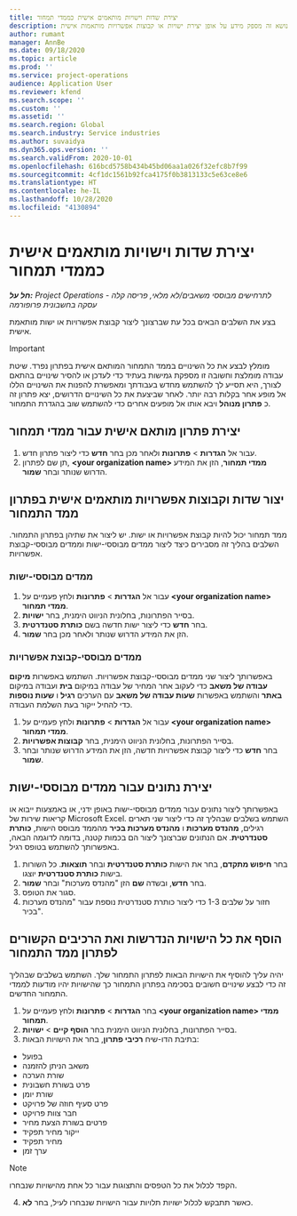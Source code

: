 ```yaml
---
title: יצירת שדות וישויות מותאמים אישית כממדי תמחור
description: נושא זה מספק מידע על אופן יצירת ישויות או קבוצות אפשרויות מותאמות אישית.
author: rumant
manager: AnnBe
ms.date: 09/18/2020
ms.topic: article
ms.prod: ''
ms.service: project-operations
audience: Application User
ms.reviewer: kfend
ms.search.scope: ''
ms.custom: ''
ms.assetid: ''
ms.search.region: Global
ms.search.industry: Service industries
ms.author: suvaidya
ms.dyn365.ops.version: ''
ms.search.validFrom: 2020-10-01
ms.openlocfilehash: 616bcd5758b434b45bd06aa1a026f32efc8b7f99
ms.sourcegitcommit: 4cf1dc1561b92fca4175f0b3813133c5e63ce8e6
ms.translationtype: HT
ms.contentlocale: he-IL
ms.lasthandoff: 10/28/2020
ms.locfileid: "4130894"
---
```

# <a name="create-custom-fields-and-entities-as-pricing-dimensions"></a>יצירת שדות וישויות מותאמים אישית כממדי תמחור

_**חל על:** Project Operations לתרחישים מבוססי משאבים/לא מלאי, פריסה קלה - עסקה בחשבונית פרופורמה_

בצע את השלבים הבאים בכל עת שברצונך ליצור קבוצת אפשרויות או ישות מותאמת אישית.

> [!IMPORTANT]
> מומלץ לבצע את כל השינויים בממד התמחור המותאם אישית בפתרון נפרד. שיטת עבודה מומלצת וחשובה זו מספקת גמישות בעתיד כדי לעדכן או להסיר שינויים בהתאם לצורך, היא תסייע לך להשתמש מחדש בעבודתך ומאפשרת להפנות את השינויים הללו אל מופע אחר בקלות רבה יותר. לאחר שביצעת את כל השינויים הדרושים, יצא פתרון זה כ **פתרון מנוהל** ויבא אותו אל מופעים אחרים כדי להשתמש שוב בהגדרת התמחור.


## <a name="create-a-custom-solution-for-pricing-dimensions"></a>יצירת פתרון מותאם אישית עבור ממדי תמחור
1. עבור אל **הגדרות** > **פתרונות** ולאחר מכן בחר **חדש** כדי ליצור פתרון חדש. 
2. תן שם לפתרון, **\<your organization name> ממדי תמחור**, הזן את המידע הדרוש שנותר ובחר **שמור**.
  
## <a name="create-custom-fields-and-option-sets-in-the-pricing-dimension-solution"></a>יצור שדות וקבוצות אפשרויות מותאמים אישית בפתרון ממד התמחור

ממד תמחור יכול להיות קבוצת אפשרויות או ישות. יש ליצור את שתיהן בפתרון התמחור. השלבים בהליך זה מסבירים כיצד ליצור ממדים מבוססי-ישות וממדים מבוססי-קבוצת אפשרויות.

### <a name="entity-based-dimensions"></a>ממדים מבוססי-ישות

1. עבור אל **הגדרות** > **פתרונות** ולחץ פעמיים על **\<your organization name> ממדי תמחור**.
2. בסייר הפתרונות, בחלונית הניווט הימנית, בחר **ישויות**.
3. בחר **חדש** כדי ליצור ישות חדשה בשם **כותרת סטנדרטית**. 
4. הזן את המידע הדרוש שנותר ולאחר מכן בחר **שמור**.


### <a name="option-set-based-dimensions"></a>ממדים מבוססי-קבוצת אפשרויות 
באפשרותך ליצור שני ממדים מבוססי-קבוצת אפשרויות. השתמש באפשרות **מיקום עבודה של משאב** כדי לעקוב אחר המחיר של עבודה במיקום **בית** ועבודה במיקום **באתר** והשתמש באפשרות **שעות עבודה של משאב** עם הערכים **רגיל** ו **שעות נוספות** כדי להחיל ייקור בעת השלמת העבודה.


1. עבור אל **הגדרות** > **פתרונות** ולחץ פעמיים על **\<your organization name> ממדי תמחור**. 
2. בסייר הפתרונות, בחלונית הניווט הימנית, בחר **קבוצות אפשרויות**. 
3. בחר **חדש** כדי ליצור קבוצת אפשרויות חדשה, הזן את המידע הדרוש שנותר ובחר **שמור**.

## <a name="create-data-for-entity-based-dimensions"></a>יצירת נתונים עבור ממדים מבוססי-ישות

באפשרותך ליצור נתונים עבור ממדים מבוססי-ישות באופן ידני, או באמצעות ייבוא או קריאות שירות של Microsoft Excel. השתמש בשלבים שבהליך זה כדי ליצור שני תארים רגילים, **מהנדס מערכות** ו **מהנדס מערכות בכיר** מהממד מבוסס הישות, **כותרת סטנדרטית**. אם הנתונים שברצונך ליצור הם בכמות קטנה, בדומה לדוגמה הבאה, באפשרותך להשתמש בטופס רגיל.

1. בחר **חיפוש מתקדם**, בחר את הישות **כותרת סטנדרטית** ובחר **תוצאות**. כל השורות בישות **כותרת סטנדרטית** יוצגו.
2. בחר **חדש**, ובשדה **שם** הזן "מהנדס מערכות" ובחר **שמור**.
3. סגור את הטופס. 
4. חזור על שלבים 1-3 כדי ליצור כותרת סטנדרטית נוספת עבור "מהנדס מערכות בכיר".

## <a name="add-all-required-entities-and-related-components-to-the-pricing-dimension-solution"></a>הוסף את כל הישויות הנדרשות ואת הרכיבים הקשורים לפתרון ממד התמחור
יהיה עליך להוסיף את הישויות הבאות לפתרון התמחור שלך. השתמש בשלבים שבהליך זה כדי לבצע שינויים חשובים בסכימה בפתרון התמחור כך שהישויות יהיו מודעות לממדי התמחור החדשים.

1. בחר **הגדרות** > **פתרונות** ולחץ פעמיים על **\<your organization name> ממדי תמחור**. 
2. בסייר הפתרונות, בחלונית הניווט הימנית בחר **הוסף קיים**  > **ישויות**.
3. בתיבת הדו-שיח **רכיבי פתרון**, בחר את הישויות הבאות:

  - בפועל
  - משאב הניתן להזמנה
  - שורת הערכה
  - פרט בשורת חשבונית
  - שורת יומן
  - פרט סעיף חוזה של פרויקט
  - חבר צוות פרויקט
  - פרטים בשורת הצעת מחיר
  - ייקור מחיר תפקיד
  - מחיר תפקיד 
  - ערך זמן 


> [!NOTE]
> הקפד לכלול את כל הטפסים והתצוגות עבור כל אחת מהישויות שנבחרו.

4. כאשר תתבקש לכלול ישויות תלויות עבור הישויות שנבחרו לעיל, בחר **לא**.

